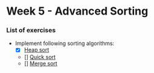 # Week 5 - Advanced Sorting

### List of exercises

- Implement following sorting algorithms:
  - [x] [Heap sort](https://www.programiz.com/dsa/heap-sort)
  - [] [Quick sort](https://www.programiz.com/dsa/quick-sort)
  - [] [Merge sort](https://www.programiz.com/dsa/merge-sort)
